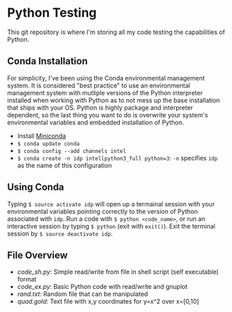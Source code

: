 # Python Testing

This git repository is where I'm storing all my code testing the capabilities of Python. 

## Conda Installation
For simplicity, I've been using the Conda environmental management system. It is considered "best practice" to use an environmental management system with mutliple versions of the Python interpreter installed when working with Python as to not mess up the base installation that ships with your OS. Python is highly package and interpreter dependent, so the last thing you want to do is overwrite your system's environmental variables and embedded installation of Python. 

+ Install [Miniconda](https://conda.io/miniconda.html)
+ `$ conda update conda`
+ `$ conda config --add channels intel`
+ `$ conda create -n idp intellpython3_full python=3`: `-n` specifies `idp` as the name of this configuration

## Using Conda
Typing `$ source activate idp` will open up a termainal session with your environmental variables pointing correctly to the version of Python associated with `idp`. Run a code with `$ python <code_name>`, or run an interactive session by typing `$ python` (exit with `exit()`). Exit the terminal session by `$ source deactivate idp`.

## File Overview
+ *code_sh.py*: Simple read/write from file in shell script (self executable) format
+ *code_ex.py*: Basic Python code with read/write and gnuplot 
+ *rand.txt*: Random file that can be manipulated
+ *quad.gold*: Text file with x,y coordinates for y=x^2 over x=[0,10]
